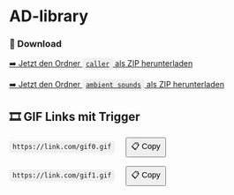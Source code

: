# AD-library
### 📁 Download

[➡️ Jetzt den Ordner `caller` als ZIP herunterladen](https://minhaskamal.github.io/DownGit/#/home?url=https://github.com/jls-11/AD-library/tree/main/caller)

[➡️ Jetzt den Ordner `ambient sounds` als ZIP herunterladen](https://minhaskamal.github.io/DownGit/#/home?url=https://github.com/jls-11/AD-library/tree/main/ambient%20sounds)



<!DOCTYPE html>
<html lang="de">
<head>
  <meta charset="UTF-8">
  <title>GIF Links mit Kopierbutton</title>
  <style>
    .gif-block {
      margin-bottom: 1rem;
    }
    .copy-button {
      margin-left: 1rem;
      padding: 4px 8px;
      font-size: 0.9rem;
      cursor: pointer;
    }
    code {
      background: #f0f0f0;
      padding: 4px 6px;
      border-radius: 4px;
    }
  </style>
</head>
<body>

<h2>🎞️ GIF Links mit Trigger</h2>

<div class="gif-block">
  <code id="gif0">https://link.com/gif0.gif</code>
  <button class="copy-button" onclick="copyToClipboard('gif0')">📋 Copy</button>
</div>

<div class="gif-block">
  <code id="gif1">https://link.com/gif1.gif</code>
  <button class="copy-button" onclick="copyToClipboard('gif1')">📋 Copy</button>
</div>

<script>
function copyToClipboard(id) {
  const text = document.getElementById(id).innerText;
  navigator.clipboard.writeText(text).then(() => {
    alert("Kopiert: " + text);
  });
}
</script>

</body>
</html>

